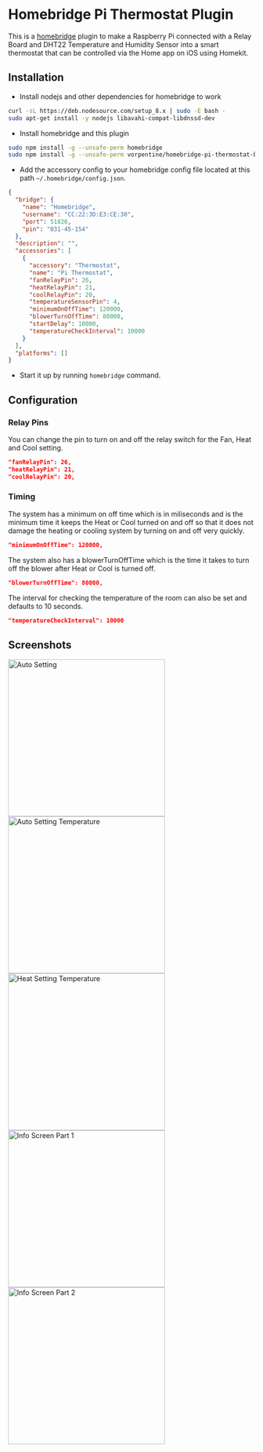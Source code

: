 # Homebridge Pi Thermostat Plugin

This is a [homebridge](https://github.com/nfarina/homebridge) plugin to make a Raspberry Pi connected with a Relay Board and DHT22 Temperature and Humidity Sensor into a smart thermostat that can be controlled via the Home app on iOS using Homekit.

## Installation
* Install nodejs and other dependencies for homebridge to work
```sh
curl -sL https://deb.nodesource.com/setup_8.x | sudo -E bash -
sudo apt-get install -y nodejs libavahi-compat-libdnssd-dev
```
* Install homebridge and this plugin
```sh
sudo npm install -g --unsafe-perm homebridge
sudo npm install -g --unsafe-perm vorpentine/homebridge-pi-thermostat-bmp180#master
```
* Add the accessory config to your homebridge config file located at this path `~/.homebridge/config.json`.
```json
{
  "bridge": {
    "name": "Homebridge",
    "username": "CC:22:3D:E3:CE:30",
    "port": 51826,
    "pin": "031-45-154"
  },
  "description": "",
  "accessories": [
    {
      "accessory": "Thermostat",
      "name": "Pi Thermostat",
      "fanRelayPin": 26,
      "heatRelayPin": 21,
      "coolRelayPin": 20,
      "temperatureSensorPin": 4,
      "minimumOnOffTime": 120000,
      "blowerTurnOffTime": 80000,
      "startDelay": 10000,
      "temperatureCheckInterval": 10000
    }
  ],
  "platforms": []
}
```
* Start it up by running `homebridge` command.

## Configuration


### Relay Pins

You can change the pin to turn on and off the relay switch for the Fan, Heat and Cool setting.

```json
"fanRelayPin": 26,
"heatRelayPin": 21,
"coolRelayPin": 20,
```

### Timing

The system has a minimum on off time which is in miliseconds and is the minimum time it keeps the Heat or Cool turned on and off so that it does not damage the heating or cooling system by turning on and off very quickly.

```json
"minimumOnOffTime": 120000,
```

The system also has a blowerTurnOffTime which is the time it takes to turn off the blower after Heat or Cool is turned off.

```json
"blowerTurnOffTime": 80000,
```

The interval for checking the temperature of the room can also be set and defaults to 10 seconds.

```json
"temperatureCheckInterval": 10000
```

## Screenshots

<img width="320px" title="Auto Setting" src ="https://user-images.githubusercontent.com/498669/34306432-116a3cfc-e711-11e7-9fae-6662bd781fde.PNG" />

<img width="320px" title="Auto Setting Temperature" src ="https://user-images.githubusercontent.com/498669/34306435-14f0e088-e711-11e7-88e5-6803eff486f4.PNG" />

<img width="320px" title="Heat Setting Temperature" src ="https://user-images.githubusercontent.com/498669/34306426-0ddd1636-e711-11e7-9f1d-2f39141eadf2.PNG" />

<img width="320px" title="Info Screen Part 1" src ="https://user-images.githubusercontent.com/498669/34306428-0f9f2f04-e711-11e7-87c9-6c3b9b7e88fe.PNG" />

<img width="320px" title="Info Screen Part 2" src ="https://user-images.githubusercontent.com/498669/34306425-0c499448-e711-11e7-957b-ce92402b4d49.PNG" />
